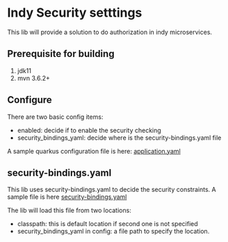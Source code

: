 # Indy Security setttings

This lib will provide a solution to do authorization in indy microservices.

## Prerequisite for building
1. jdk11
2. mvn 3.6.2+

## Configure
There are two basic config items:
* enabled: decide if to enable the security checking
* security_bindings_yaml: decide where is the security-bindings.yaml file

A sample quarkus configuration file is here: [application.yaml](src/test/resources/application.yaml) 

## security-bindings.yaml
This lib uses security-bindings.yaml to decide the security constraints. A sample file is here [security-bindings.yaml](src/test/resources/security-bindings.yaml)

The lib will load this file from two locations:
* classpath: this is default location if second one is not specified
* security_bindings_yaml in config: a file path to specify the location.